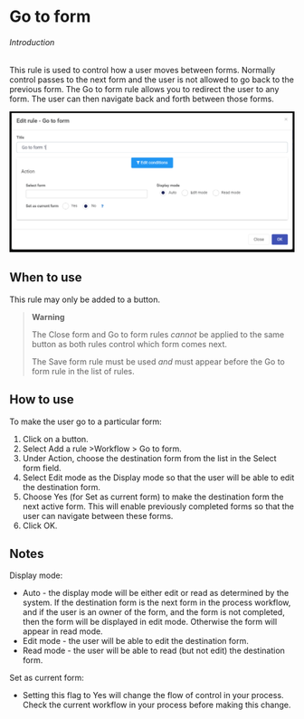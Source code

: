 # Go to form 

###### Introduction
This rule is used to control how a user moves between forms.  Normally control passes to the next form and the user is not allowed to go back to the previous form.  The Go to form rule allows you to redirect the user to any form.  The user can then navigate back and forth between those forms.

![Go to form rule dialog box](images/Gotoform.png)

## When to use

This rule may only be added to a button.

> **Warning** 
>
> The Close form and Go to form rules *cannot* be applied to the same button as both rules control which form comes next.  
>
> The Save form rule must be used *and* must appear before the Go to form rule in the list of rules.

## How to use

To make the user go to a particular form:
1. Click on a button.
2. Select Add a rule >Workflow > Go to form.
3. Under Action, choose the destination form from the list in the Select form field.
4. Select Edit mode as the Display mode so that the user will be able to edit the destination form.
5. Choose Yes (for Set as current form) to make the destination form the next active form.  This will enable previously completed forms so that the user can navigate between these forms. 
6. Click OK.

## Notes

Display mode:
- Auto - the display mode will be either edit or read as determined by the system.  If the destination form is the next form in the process workflow, and if the user is an owner of the form, and the form is not completed, then the form will be displayed in edit mode.  Otherwise the form will appear in read mode.
- Edit mode - the user will be able to edit the destination form.
- Read mode - the user will be able to read (but not edit) the destination form.

Set as current form: 
- Setting this flag to Yes will change the flow of control in your process.  Check the current workflow in your process before making this change.